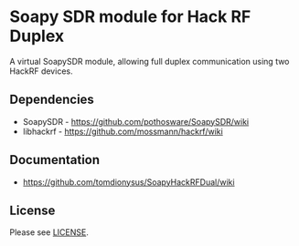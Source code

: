# Soapy SDR module for Hack RF Duplex

A virtual SoapySDR module, allowing full duplex communication using two HackRF devices.

## Dependencies

* SoapySDR - https://github.com/pothosware/SoapySDR/wiki
* libhackrf - https://github.com/mossmann/hackrf/wiki

## Documentation

* https://github.com/tomdionysus/SoapyHackRFDual/wiki

## License

Please see [LICENSE](LICENSE).